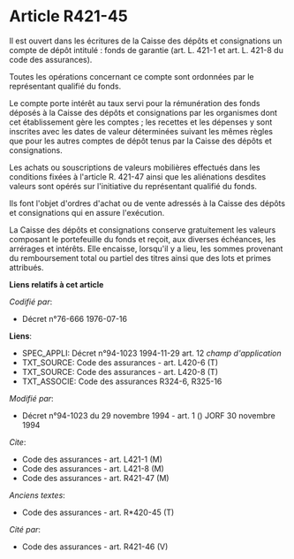 # Article R421-45

Il est ouvert dans les écritures de la Caisse des dépôts et consignations un compte de dépôt intitulé : fonds de garantie
(art. L. 421-1 et art. L. 421-8 du code des assurances).

Toutes les opérations concernant ce compte sont ordonnées par le représentant qualifié du fonds.

Le compte porte intérêt au taux servi pour la rémunération des fonds déposés à la Caisse des dépôts et consignations par les
organismes dont cet établissement gère les comptes ; les recettes et les dépenses y sont inscrites avec les dates de valeur
déterminées suivant les mêmes règles que pour les autres comptes de dépôt tenus par la Caisse des dépôts et consignations.

Les achats ou souscriptions de valeurs mobilières effectués dans les conditions fixées à l'article R. 421-47 ainsi que les
aliénations desdites valeurs sont opérés sur l'initiative du représentant qualifié du fonds.

Ils font l'objet d'ordres d'achat ou de vente adressés à la Caisse des dépôts et consignations qui en assure l'exécution.

La Caisse des dépôts et consignations conserve gratuitement les valeurs composant le portefeuille du fonds et reçoit, aux
diverses échéances, les arrérages et intérêts. Elle encaisse, lorsqu'il y a lieu, les sommes provenant du remboursement total
ou partiel des titres ainsi que des lots et primes attribués.

**Liens relatifs à cet article**

_Codifié par_:

  - Décret n°76-666 1976-07-16

**Liens**:

  - SPEC_APPLI: Décret n°94-1023 1994-11-29 art. 12 *champ d'application*
  - TXT_SOURCE: Code des assurances - art. L420-6 (T)
  - TXT_SOURCE: Code des assurances - art. L420-8 (T)
  - TXT_ASSOCIE: Code des assurances R324-6, R325-16

_Modifié par_:

  - Décret n°94-1023 du 29 novembre 1994 - art. 1 () JORF 30 novembre 1994

_Cite_:

  - Code des assurances - art. L421-1 (M)
  - Code des assurances - art. L421-8 (M)
  - Code des assurances - art. R421-47 (M)

_Anciens textes_:

  - Code des assurances - art. R*420-45 (T)

_Cité par_:

  - Code des assurances - art. R421-46 (V)
